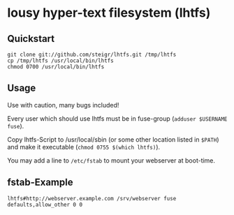 lousy hyper-text filesystem (lhtfs)
===================================

Quickstart
----------
	git clone git://github.com/steigr/lhtfs.git /tmp/lhtfs
	cp /tmp/lhtfs /usr/local/bin/lhtfs
	chmod 0700 /usr/local/bin/lhtfs

Usage
-----

Use with caution, many bugs included!

Every user which should use lhtfs must be in fuse-group (`adduser $USERNAME fuse`).

Copy lhtfs-Script to /usr/local/sbin (or some other location listed in `$PATH`) and make it executable (`chmod 0755 $(which lhtfs)`).

You may add a line to `/etc/fstab` to mount your webserver at boot-time.

fstab-Example
-------------

`lhtfs#http://webserver.example.com /srv/webserver fuse defaults,allow_other 0 0`

